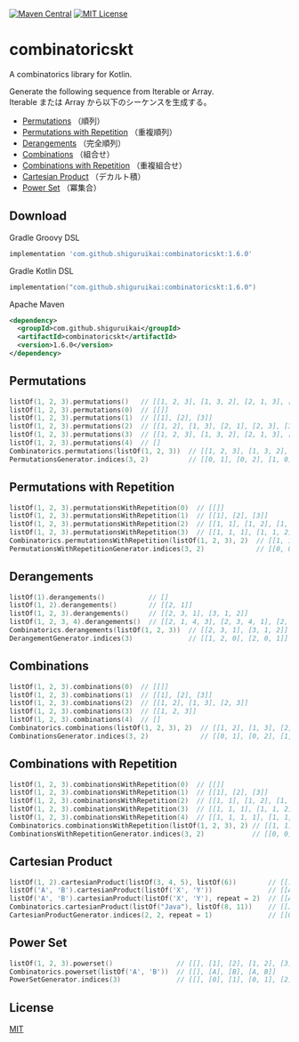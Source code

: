 [![Maven Central](https://img.shields.io/maven-central/v/com.github.shiguruikai/combinatoricskt.svg)](https://search.maven.org/#search%7Cga%7C1%7Cg%3A%22com.github.shiguruikai%22%20AND%20a%3A%22combinatoricskt%22)
[![MIT License](https://img.shields.io/badge/license-MIT-green.svg)](/LICENSE)

# combinatoricskt

A combinatorics library for Kotlin.

Generate the following sequence from Iterable or Array.<br>
Iterable または Array から以下のシーケンスを生成する。

- [Permutations](/README.md#permutations) （順列）
- [Permutations with Repetition](/README.md#permutations-with-repetition) （重複順列）
- [Derangements](/README.md#derangements) （完全順列）
- [Combinations](/README.md#combinations) （組合せ）
- [Combinations with Repetition](/README.md#combinations-with-repetition) （重複組合せ）
- [Cartesian Product](/README.md#cartesian-product) （デカルト積）
- [Power Set](/README.md#power-set) （冪集合）

## Download

Gradle Groovy DSL
```groovy
implementation 'com.github.shiguruikai:combinatoricskt:1.6.0'
```

Gradle Kotlin DSL
```kotlin
implementation("com.github.shiguruikai:combinatoricskt:1.6.0")
```

Apache Maven
```xml
<dependency>
  <groupId>com.github.shiguruikai</groupId>
  <artifactId>combinatoricskt</artifactId>
  <version>1.6.0</version>
</dependency>
```

## Permutations

```kotlin
listOf(1, 2, 3).permutations()   // [[1, 2, 3], [1, 3, 2], [2, 1, 3], [2, 3, 1], [3, 1, 2], [3, 2, 1]]
listOf(1, 2, 3).permutations(0)  // [[]]
listOf(1, 2, 3).permutations(1)  // [[1], [2], [3]]
listOf(1, 2, 3).permutations(2)  // [[1, 2], [1, 3], [2, 1], [2, 3], [3, 1], [3, 2]]
listOf(1, 2, 3).permutations(3)  // [[1, 2, 3], [1, 3, 2], [2, 1, 3], [2, 3, 1], [3, 1, 2], [3, 2, 1]]
listOf(1, 2, 3).permutations(4)  // []
Combinatorics.permutations(listOf(1, 2, 3))  // [[1, 2, 3], [1, 3, 2], [2, 1, 3], [2, 3, 1], [3, 1, 2], [3, 2, 1]]
PermutationsGenerator.indices(3, 2)          // [[0, 1], [0, 2], [1, 0], [1, 2], [2, 0], [2, 1]]
```

## Permutations with Repetition

```kotlin
listOf(1, 2, 3).permutationsWithRepetition(0)  // [[]]
listOf(1, 2, 3).permutationsWithRepetition(1)  // [[1], [2], [3]]
listOf(1, 2, 3).permutationsWithRepetition(2)  // [[1, 1], [1, 2], [1, 3], [2, 1], [2, 2], [2, 3], [3, 1], [3, 2], [3, 3]]
listOf(1, 2, 3).permutationsWithRepetition(3)  // [[1, 1, 1], [1, 1, 2], [1, 1, 3], [1, 2, 1], [1, 2, 2], [1, 2, 3], [1, 3, 1], [1, 3, 2], [1, 3, 3], [2, 1, 1], [2, 1, 2], [2, 1, 3], [2, 2, 1], [2, 2, 2], [2, 2, 3], [2, 3, 1], [2, 3, 2], [2, 3, 3], [3, 1, 1], [3, 1, 2], [3, 1, 3], [3, 2, 1], [3, 2, 2], [3, 2, 3], [3, 3, 1], [3, 3, 2], [3, 3, 3]]
Combinatorics.permutationsWithRepetition(listOf(1, 2, 3), 2)  // [[1, 1], [1, 2], [1, 3], [2, 1], [2, 2], [2, 3], [3, 1], [3, 2], [3, 3]]
PermutationsWithRepetitionGenerator.indices(3, 2)             // [[0, 0], [0, 1], [0, 2], [1, 0], [1, 1], [1, 2], [2, 0], [2, 1], [2, 2]]
```

## Derangements

```kotlin
listOf(1).derangements()           // []
listOf(1, 2).derangements()        // [[2, 1]]
listOf(1, 2, 3).derangements()     // [[2, 3, 1], [3, 1, 2]]
listOf(1, 2, 3, 4).derangements()  // [[2, 1, 4, 3], [2, 3, 4, 1], [2, 4, 1, 3], [3, 1, 4, 2], [3, 4, 1, 2], [3, 4, 2, 1], [4, 1, 2, 3], [4, 3, 1, 2], [4, 3, 2, 1]]
Combinatorics.derangements(listOf(1, 2, 3))  // [[2, 3, 1], [3, 1, 2]]
DerangementGenerator.indices(3)              // [[1, 2, 0], [2, 0, 1]]
```

## Combinations

```kotlin
listOf(1, 2, 3).combinations(0)  // [[]]
listOf(1, 2, 3).combinations(1)  // [[1], [2], [3]]
listOf(1, 2, 3).combinations(2)  // [[1, 2], [1, 3], [2, 3]]
listOf(1, 2, 3).combinations(3)  // [[1, 2, 3]]
listOf(1, 2, 3).combinations(4)  // []
Combinatorics.combinations(listOf(1, 2, 3), 2)  // [[1, 2], [1, 3], [2, 3]]
CombinationsGenerator.indices(3, 2)             // [[0, 1], [0, 2], [1, 2]]
```

## Combinations with Repetition

```kotlin
listOf(1, 2, 3).combinationsWithRepetition(0)  // [[]]
listOf(1, 2, 3).combinationsWithRepetition(1)  // [[1], [2], [3]]
listOf(1, 2, 3).combinationsWithRepetition(2)  // [[1, 1], [1, 2], [1, 3], [2, 2], [2, 3], [3, 3]]
listOf(1, 2, 3).combinationsWithRepetition(3)  // [[1, 1, 1], [1, 1, 2], [1, 1, 3], [1, 2, 2], [1, 2, 3], [1, 3, 3], [2, 2, 2], [2, 2, 3], [2, 3, 3], [3, 3, 3]]
listOf(1, 2, 3).combinationsWithRepetition(4)  // [[1, 1, 1, 1], [1, 1, 1, 2], [1, 1, 1, 3], [1, 1, 2, 2], [1, 1, 2, 3], [1, 1, 3, 3], [1, 2, 2, 2], [1, 2, 2, 3], [1, 2, 3, 3], [1, 3, 3, 3], [2, 2, 2, 2], [2, 2, 2, 3], [2, 2, 3, 3], [2, 3, 3, 3], [3, 3, 3, 3]]
Combinatorics.combinationsWithRepetition(listOf(1, 2, 3), 2) // [[1, 1], [1, 2], [1, 3], [2, 2], [2, 3], [3, 3]]
CombinationsWithRepetitionGenerator.indices(3, 2)            // [[0, 0], [0, 1], [0, 2], [1, 1], [1, 2], [2, 2]]
```

## Cartesian Product

```kotlin
listOf(1, 2).cartesianProduct(listOf(3, 4, 5), listOf(6))        // [[1, 3, 6], [1, 4, 6], [1, 5, 6], [2, 3, 6], [2, 4, 6], [2, 5, 6]]
listOf('A', 'B').cartesianProduct(listOf('X', 'Y'))              // [[A, X], [A, Y], [B, X], [B, Y]]
listOf('A', 'B').cartesianProduct(listOf('X', 'Y'), repeat = 2)  // [[A, X, A, X], [A, X, A, Y], [A, X, B, X], [A, X, B, Y], [A, Y, A, X], [A, Y, A, Y], [A, Y, B, X], [A, Y, B, Y], [B, X, A, X], [B, X, A, Y], [B, X, B, X], [B, X, B, Y], [B, Y, A, X], [B, Y, A, Y], [B, Y, B, X], [B, Y, B, Y]]
Combinatorics.cartesianProduct(listOf("Java"), listOf(8, 11))    // [[Java, 8], [Java, 11]]
CartesianProductGenerator.indices(2, 2, repeat = 1)              // [[0, 0], [0, 1], [1, 0], [1, 1]]
```

## Power Set

```kotlin
listOf(1, 2, 3).powerset()                // [[], [1], [2], [1, 2], [3], [1, 3], [2, 3], [1, 2, 3]]
Combinatorics.powerset(listOf('A', 'B'))  // [[], [A], [B], [A, B]]
PowerSetGenerator.indices(3)              // [[], [0], [1], [0, 1], [2], [0, 2], [1, 2], [0, 1, 2]]
```

## License

[MIT](/LICENSE)
